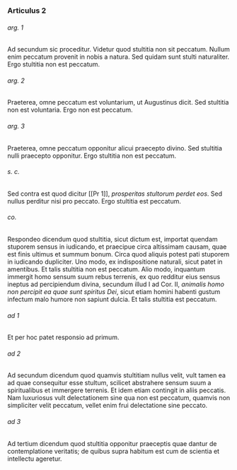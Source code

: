 ### Articulus 2

###### arg. 1
Ad secundum sic proceditur. Videtur quod stultitia non sit peccatum. Nullum enim peccatum provenit in nobis a natura. Sed quidam sunt stulti naturaliter. Ergo stultitia non est peccatum.

###### arg. 2
Praeterea, omne peccatum est voluntarium, ut Augustinus dicit. Sed stultitia non est voluntaria. Ergo non est peccatum.

###### arg. 3
Praeterea, omne peccatum opponitur alicui praecepto divino. Sed stultitia nulli praecepto opponitur. Ergo stultitia non est peccatum.

###### s. c.
Sed contra est quod dicitur [[Pr 1]], *prosperitas stultorum perdet eos*. Sed nullus perditur nisi pro peccato. Ergo stultitia est peccatum.

###### co.
Respondeo dicendum quod stultitia, sicut dictum est, importat quendam stuporem sensus in iudicando, et praecipue circa altissimam causam, quae est finis ultimus et summum bonum. Circa quod aliquis potest pati stuporem in iudicando dupliciter. Uno modo, ex indispositione naturali, sicut patet in amentibus. Et talis stultitia non est peccatum. Alio modo, inquantum immergit homo sensum suum rebus terrenis, ex quo redditur eius sensus ineptus ad percipiendum divina, secundum illud I ad Cor. II, *animalis homo non percipit ea quae sunt spiritus Dei*, sicut etiam homini habenti gustum infectum malo humore non sapiunt dulcia. Et talis stultitia est peccatum.

###### ad 1
Et per hoc patet responsio ad primum.

###### ad 2
Ad secundum dicendum quod quamvis stultitiam nullus velit, vult tamen ea ad quae consequitur esse stultum, scilicet abstrahere sensum suum a spiritualibus et immergere terrenis. Et idem etiam contingit in aliis peccatis. Nam luxuriosus vult delectationem sine qua non est peccatum, quamvis non simpliciter velit peccatum, vellet enim frui delectatione sine peccato.

###### ad 3
Ad tertium dicendum quod stultitia opponitur praeceptis quae dantur de contemplatione veritatis; de quibus supra habitum est cum de scientia et intellectu ageretur.

